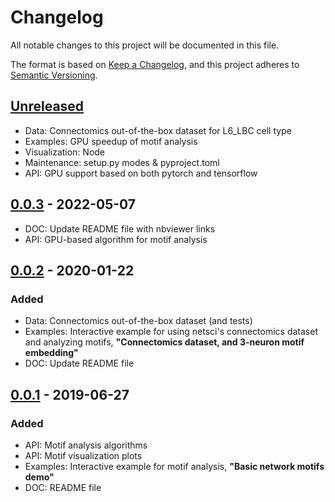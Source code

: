 # Changelog

All notable changes to this project will be documented in this file.

The format is based on [Keep a Changelog](https://keepachangelog.com/en/1.0.0/),
and this project adheres to [Semantic Versioning](https://semver.org/spec/v2.0.0.html).

## [Unreleased]
- Data: Connectomics out-of-the-box dataset for L6_LBC cell type
- Examples: GPU speedup of motif analysis
- Visualization: Node
- Maintenance: setup.py modes & pyproject.toml
- API: GPU support based on both pytorch and tensorflow

## [0.0.3] - 2022-05-07
- DOC: Update README file with nbviewer links
- API: GPU-based algorithm for motif analysis

## [0.0.2] - 2020-01-22
### Added
- Data: Connectomics out-of-the-box dataset (and tests)
- Examples: Interactive example for using netsci's connectomics dataset and analyzing motifs,
  **"Connectomics dataset, and 3-neuron motif embedding"**
- DOC: Update README file

## [0.0.1] - 2019-06-27
### Added
- API: Motif analysis algorithms
- API: Motif visualization plots
- Examples: Interactive example for motif analysis, **"Basic network motifs demo"**
- DOC: README file

[unreleased]: https://github.com/gialdetti/netsci/compare/v0.0.3...HEAD
[0.0.3]: https://github.com/gialdetti/netsci/compare/v0.0.2...v0.0.3
[0.0.2]: https://github.com/gialdetti/netsci/compare/v0.0.1...v0.0.2
[0.0.1]: https://github.com/gialdetti/netsci/compare/66d620b...v0.0.1

